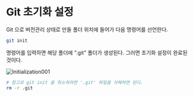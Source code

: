 # Git 초기화 설정

Git 으로 버전관리 상태로 만들 폴더 위치에 들어가 다음 명령어를 선언한다. 

```bash
git init
```

명령어를 입력하면 해당 폴더에 ".git" 폴더가 생성된다. 그러면 초기화 설정이 완료된 것이다. 

![Initialization001](/Users/fulofwrk/Documents/Git/fulofwrk.gitbook.io/.gitbook/assets/git/initialization/initialization.001.png)

```bash
# 참고로 git init 을 취소하려면 '.git' 파일을 삭헤하면 된다.
rm -r .git
```

